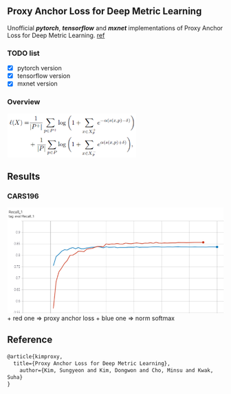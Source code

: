 ## Proxy Anchor Loss for Deep Metric Learning
Unofficial **_pytorch_**, **_tensorflow_** and **_mxnet_** implementations of Proxy Anchor Loss for Deep Metric Learning. [ref](https://arxiv.org/abs/2003.13911)

### TODO list
+ [x] pytorch version
+ [x] tensorflow version
+ [x] mxnet version

### Overview
<img src="figure/proxy_anchor_loss.png" width="300">

## Results
### CARS196
<img src="figure/cars196_results.png">
+ red one => proxy anchor loss
+ blue one => norm softmax


## Reference
```
@article{kimproxy,
  title={Proxy Anchor Loss for Deep Metric Learning},
    author={Kim, Sungyeon and Kim, Dongwon and Cho, Minsu and Kwak, Suha}
}
```

